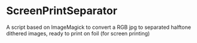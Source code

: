 # ScreenPrintSeparator
A script based on ImageMagick to convert a RGB jpg to separated halftone dithered images, ready to print on foil (for screen printing)
